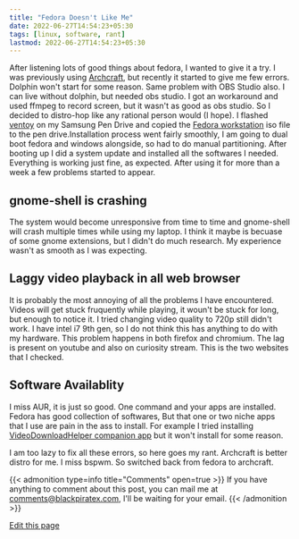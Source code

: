 ```yaml
---
title: "Fedora Doesn't Like Me"
date: 2022-06-27T14:54:23+05:30
tags: [linux, software, rant]
lastmod: 2022-06-27T14:54:23+05:30
---
```




After listening lots of good things about fedora, I wanted to give it a try. I was previously using [Archcraft](https://archcraft.io/), but recently it started to give me few errors. Dolphin won't start for some reason. Same problem with OBS Studio also. I can live without dolphin, but needed obs studio. I got an workaround and used ffmpeg to record screen, but it wasn't as good as obs studio. So I decided to distro-hop like any rational person would (I hope). 
I flashed [ventoy](https://www.ventoy.net/en/index.html) on my Samsung Pen Drive and copied the [Fedora workstation](https://getfedora.org/en/workstation/) iso file to the pen drive.Installation process went fairly smoothly, I am going to dual boot fedora and windows alongside, so had to do manual partitioning. After booting up I did a system update and installed all the softwares I needed. Everything is working just fine, as expected. After using it for more than a week a few problems started to appear. 

## gnome-shell is crashing
The system would become unresponsive from time to time and gnome-shell will crash multiple times while using my laptop. I think it maybe is becuase of some gnome extensions, but I didn't do much research. My experience wasn't as smooth as I was expecting. 

## Laggy video playback in all web browser
It is probably the most annoying of all the problems I have encountered. Videos will get stuck fruquently while playing, it woun't be stuck for long, but enough to notice it. I tried changing video quality to 720p still didn't work. I have intel i7 9th gen, so I do not think this has anything to do with my hardware. This problem happens in both firefox and chromium. The lag is present on youtube and also on curiosity stream. This is the two websites that I checked.  

## Software Availablity
I miss AUR, it is just so good. One command and your apps are installed. Fedora has good collection of softwares, But that one or two niche apps that I use are pain in the ass to install. For example I tried installing [VideoDownloadHelper companion app](https://www.downloadhelper.net/install-coapp) but it won't install for some reason. 

I am too lazy to fix all these errors, so here goes my rant. Archcraft is better distro for me. I miss bspwm. So switched back from fedora to archcraft. 

{{< admonition type=info title="Comments" open=true >}}
 If you have anything to comment about this post, you can mail me at [comments@blackpiratex.com](mailto:comments@blackpiratex.com), I'll be waiting for your email.
{{< /admonition >}}


[Edit this page](https://github.com/blackpiratelive/blog/blob/main/content/posts/fedora-doesnt-like-me.md)
